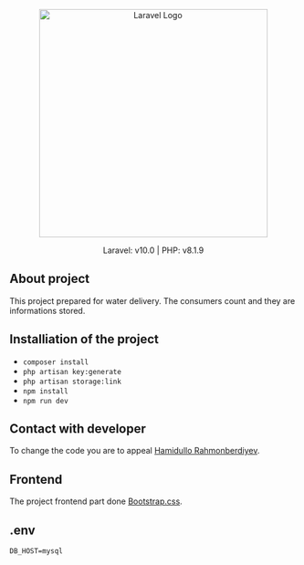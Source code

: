 <p align="center"><a href="https://laravel.com" target="_blank"><img src="https://raw.githubusercontent.com/laravel/art/master/logo-lockup/5%20SVG/2%20CMYK/1%20Full%20Color/laravel-logolockup-cmyk-red.svg" width="400" alt="Laravel Logo"></a></p>

<p align="center">
Laravel: v10.0 |
PHP: v8.1.9
</p>

## About project

This project prepared for water delivery. The consumers count and they are informations stored.

## Installiation of the project

- ``` composer install ```
- ``` php artisan key:generate ```
- ``` php artisan storage:link ```
- ``` npm install ```
- ``` npm run dev ```


## Contact with developer

To change the code you are to appeal [Hamidullo Rahmonberdiyev](https://t.me/hamidullo_rahmonberdiyev).

## Frontend

The project frontend part done  [Bootstrap.css](https://bootstrap.com/).

## .env

``` 
DB_HOST=mysql 
```

